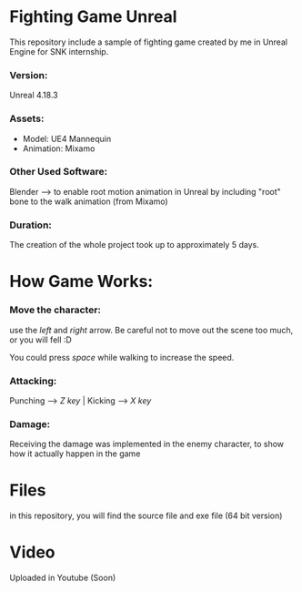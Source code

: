 # Fighting Game Unreal
This repository include a sample of fighting game created by me in Unreal Engine for SNK internship. 

### Version: 

Unreal 4.18.3 

### Assets: 
- Model: UE4 Mannequin 
- Animation: Mixamo

### Other Used Software: 

Blender --> to enable root motion animation in Unreal by including "root" bone to the walk animation (from Mixamo)

### Duration: 

The creation of the whole project took up to approximately 5 days.

# How Game Works: 

### Move the character:

use the *left* and *right* arrow. Be careful not to move out the scene too much, or you will fell :D

You could press *space* while walking to increase the speed.

### Attacking: 

Punching --> *Z key* | Kicking --> *X key* 

### Damage: 

Receiving the damage was implemented in the enemy character, to show how it actually happen in the game

# Files 

in this repository, you will find the source file and exe file (64 bit version)

# Video

Uploaded in Youtube (Soon)


